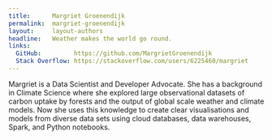 ```yaml
---
title:      Margriet Groenendijk
permalink:  margriet-groenendijk
layout:     layout-authors
headline:   Weather makes the world go round.
links: 
  GitHub:         https://github.com/MargrietGroenendijk
  Stack Overflow: https://stackoverflow.com/users/6225460/margriet
---
```


Margriet is a Data Scientist and Developer Advocate. She has a background in Climate Science where she explored large observational datasets of carbon uptake by forests and the output of global scale weather and climate models. Now she uses this knowledge to create clear visualisations and models from diverse data sets using cloud databases, data warehouses, Spark, and Python notebooks.